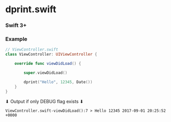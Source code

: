 
# dprint.swift

### Swift 3+

### Example

```swift
// ViewController.swift
class ViewController: UIViewController {

    override func viewDidLoad() {

        super.viewDidLoad()

        dprint("Hello", 12345, Date())
    }
}
```

⬇ Output if only DEBUG flag exists ⬇

`ViewController.swift-viewDidLoad():7 > Hello 12345 2017-09-01 20:25:52 +0000`
